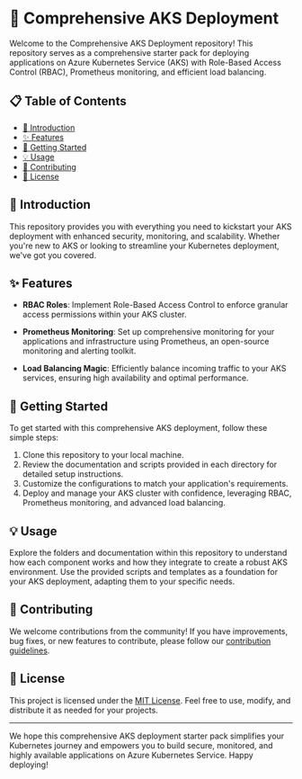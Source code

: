 # 🚀 Comprehensive AKS Deployment

Welcome to the Comprehensive AKS Deployment repository! This repository serves as a comprehensive starter pack for deploying applications on Azure Kubernetes Service (AKS) with Role-Based Access Control (RBAC), Prometheus monitoring, and efficient load balancing.

## 📋 Table of Contents

- [👋 Introduction](#introduction)
- [✨ Features](#features)
- [🚀 Getting Started](#getting-started)
- [💡 Usage](#usage)
- [🤝 Contributing](#contributing)
- [📄 License](#license)

## 👋 Introduction

This repository provides you with everything you need to kickstart your AKS deployment with enhanced security, monitoring, and scalability. Whether you're new to AKS or looking to streamline your Kubernetes deployment, we've got you covered.

## ✨ Features

- **RBAC Roles**: Implement Role-Based Access Control to enforce granular access permissions within your AKS cluster.

- **Prometheus Monitoring**: Set up comprehensive monitoring for your applications and infrastructure using Prometheus, an open-source monitoring and alerting toolkit.

- **Load Balancing Magic**: Efficiently balance incoming traffic to your AKS services, ensuring high availability and optimal performance.

## 🚀 Getting Started

To get started with this comprehensive AKS deployment, follow these simple steps:

1. Clone this repository to your local machine.
2. Review the documentation and scripts provided in each directory for detailed setup instructions.
3. Customize the configurations to match your application's requirements.
4. Deploy and manage your AKS cluster with confidence, leveraging RBAC, Prometheus monitoring, and advanced load balancing.

## 💡 Usage

Explore the folders and documentation within this repository to understand how each component works and how they integrate to create a robust AKS environment. Use the provided scripts and templates as a foundation for your AKS deployment, adapting them to your specific needs.

## 🤝 Contributing

We welcome contributions from the community! If you have improvements, bug fixes, or new features to contribute, please follow our [contribution guidelines](CONTRIBUTING.md).

## 📄 License

This project is licensed under the [MIT License](LICENSE). Feel free to use, modify, and distribute it as needed for your projects.

---

We hope this comprehensive AKS deployment starter pack simplifies your Kubernetes journey and empowers you to build secure, monitored, and highly available applications on Azure Kubernetes Service. Happy deploying!

